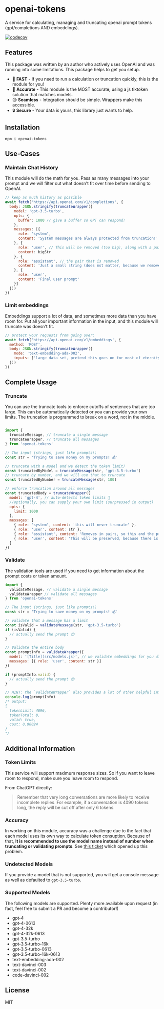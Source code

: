 # openai-tokens
A service for calculating, managing and truncating openai prompt tokens (gpt/completions AND embeddings).

[![codecov](https://codecov.io/gh/mrsteele/openai-tokens/branch/main/graph/badge.svg?token=NCG32SMS6Z)](https://codecov.io/gh/mrsteele/openai-tokens)

## Features

This package was written by an author who actively uses OpenAI and was running into some limitations. This package helps to get you setup.

- 🏃 **FAST** - If you need to run a calculation or truncation quickly, this is the module for you!
- 🎯 **Accurate** - This module is the MOST accurate, using a js tiktoken solution that matches models.
- 😌 **Seamless** - Integration should be simple. Wrappers make this accessible.
- 🔒 **Secure** - Your data is yours, this library just wants to help.

## Installation

```
npm i openai-tokens
```

## Use-Cases

### Maintain Chat History

This module will do the math for you. Pass as many messages into your prompt and we will filter out what doesn't fit over time before sending to OpenAI.

```js
// keep as much history as possible
await fetch('https://api.openai.com/v1/completions', {
  body: JSON.stringify(truncateWrapper({
    model: 'gpt-3.5-turbo',
    opts: {
      buffer: 1000 // give a buffer so GPT can respond!
    },
    messages: [{
      role: 'system',
      content: 'System messages are always protected from truncation!'
    }, {
      role: 'user', // This will be removed (too big), along with a paired assistant message
      content: bigStr
    }, {
      role: 'assistant', // the pair that is removed
      content: 'Just a small string (does not matter, because we remove in pairs)'
    }, {
      role: 'user',
      content: 'Final user prompt'
    }]
  }))
})
```

### Limit embeddings

Embeddings support a lot of data, and sometimes more data than you have room for. Put all your important information in the input, and this module will truncate was doesn't fit.

```js
// protect your requests from going over:
await fetch('https://api.openai.com/v1/embeddings', {
  method: 'POST',
  body: JSON.stringify(truncateWrapper({
    mode: 'text-embedding-ada-002',
    inputs: ['large data set, pretend this goes on for most of eternity...']
  }))
})
```

## Complete Usage

### Truncate

You can use the truncate tools to enforce cutoffs of sentences that are too large. This can be automatically detected or you can provide your own limits. The truncation is programmed to break on a word, not in the middle.

```js

import {
  truncateMessage, // truncate a single message
  truncateWrapper, // truncate all messages
} from 'openai-tokens'

// The input (strings, just like prompts!)
const str = 'Trying to save money on my prompts! 💰'

// truncate with a model and we detect the token limit)
const truncatedByModel = truncateMessage(str, 'gpt-3.5-turbo')
// truncate by number, and we will use that to truncate
const truncatedByNumber = truncateMessage(str, 100)

// enforce truncation around all messages
const truncatedBody = truncateWrapper({
  model: 'gpt-4', // auto-detects token limits 🙌
  //optionally, you can supply your own limit (surpressed in output)
  opts: {
    limit: 1000
  },
  messages: [
    { role: 'system', content: 'this will never truncate' },
    { role: 'user', content: str },
    { role: 'assistant', content: 'Removes in pairs, so this and the prior "user" message will be removed' },
    { role: 'user', content: 'This will be preserved, because there is no matching "assistant" message.' }
  ]
})
```

### Validate

The validation tools are used if you need to get information about the prompt costs or token amount.

```js
import {
  validateMessage, // validate a single message
  validateWrapper // validate all messages
} from 'openai-tokens'

// The input (strings, just like prompts!)
const str = 'Trying to save money on my prompts! 💰'

// validate that a message has a limit
const isValid = validateMessage(str, 'gpt-3.5-turbo')
if (isValid) {
  // actually send the prompt 😊
}

// Validate the entire body
const promptInfo = validateWrapper({
  model: '[Title](src/models.js)', // we validate embeddings for you 👍
  messages: [{ role: 'user', content: str }]
})

if (promptInfo.valid) {
  // actually send the prompt 😊
}

// HINT: the `validateWrapper` also provides a lot of other helpful information
console.log(promptInfo)
/* output:
{
  tokenLimit: 4096,
  tokenTotal: 8,
  valid: true,
  cost: 0.00024
}
*/

```

## Additional Information

### Token Limits

This service will support maximum response sizes. So if you want to leave room to respond, make sure you leave room to respond.

From ChatGPT directly:

> Remember that very long conversations are more likely to receive incomplete replies. For example, if a conversation is 4090 tokens long, the reply will be cut off after only 6 tokens.

### Accuracy

In working on this module, accuracy was a challenge due to the fact that each model uses its own way to calculate token consuption. Because of that, **It is recommended to use the model name instead of number when truncating or validating prompts**. See [this ticket](https://github.com/mrsteele/openai-tokens/issues/7) which opened up this problem.

### Undetected Models

If you provide a model that is not supported, you will get a console message as well as defaulted to `gpt-3.5-turbo`.

### Supported Models

The following models are supported. Plenty more available upon request (in fact, feel free to submit a PR and become a contributor!)

* gpt-4
* gpt-4-0613
* gpt-4-32k
* gpt-4-32k-0613
* gpt-3.5-turbo
* gpt-3.5-turbo-16k
* gpt-3.5-turbo-0613
* gpt-3.5-turbo-16k-0613
* text-embedding-ada-002
* text-davinci-003
* text-davinci-002
* code-davinci-002

## License

MIT
